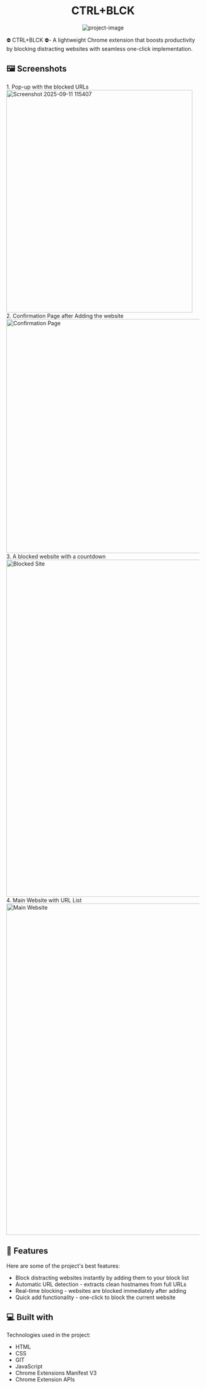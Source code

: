 <h1 align="center" id="title">CTRL+BLCK</h1>

<p align="center"><img src="https://socialify.git.ci/whynot231455/web-blocker/image?description=1&amp;font=Source+Code+Pro&amp;language=1&amp;name=1&amp;owner=1&amp;pattern=Solid&amp;stargazers=1&amp;theme=Dark" alt="project-image"></p>

<p id="description">⛔ CTRL+BLCK ⛔- A lightweight Chrome extension that boosts productivity by blocking distracting websites with seamless one-click implementation.</p>

<h2>🖼️ Screenshots</h2>
1. Pop-up with the blocked URLs <br>
<img width="485" height="580" alt="Screenshot 2025-09-11 115407" src="https://github.com/user-attachments/assets/82142cf8-08f1-476e-be51-2f6282f16791" />
<br>
2. Confirmation Page after Adding the website <br>
<img width="590" height="610" alt="Confirmation Page" src="https://github.com/user-attachments/assets/e7528ba0-4094-4650-9727-2270ec9007d1" />
<br>
3. A blocked website with a countdown
<img width="1919" height="879" alt="Blocked Site" src="https://github.com/user-attachments/assets/0e19c251-33df-41ab-bcdb-3b3ce17fcf33" />
<br>
4. Main Website with URL List
<img width="1919" height="864" alt="Main Website" src="https://github.com/user-attachments/assets/cd881434-3f76-4d8e-94fa-2ce3fcec522c" />

<h2>🧐 Features</h2>
Here are some of the project's best features:

*   Block distracting websites instantly by adding them to your block list
*   Automatic URL detection - extracts clean hostnames from full URLs
*   Real-time blocking - websites are blocked immediately after adding
*   Quick add functionality - one-click to block the current website

<h2>💻 Built with</h2>

Technologies used in the project:

*   HTML
*   CSS
*   GIT
*   JavaScript
*   Chrome Extensions Manifest V3
*   Chrome Extension APIs
